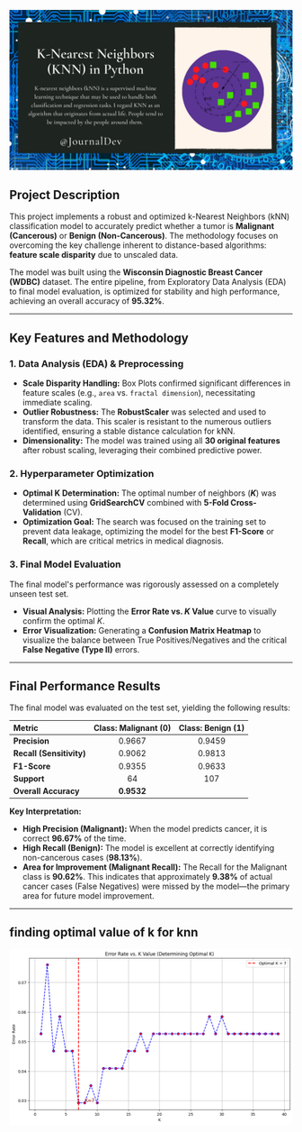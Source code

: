 ![knn](images/knn2.jpg)
## Project Description

This project implements a robust and optimized k-Nearest Neighbors (kNN) classification model to accurately predict whether a tumor is **Malignant (Cancerous)** or **Benign (Non-Cancerous)**. The methodology focuses on overcoming the key challenge inherent to distance-based algorithms: **feature scale disparity** due to unscaled data.

The model was built using the **Wisconsin Diagnostic Breast Cancer (WDBC)** dataset. The entire pipeline, from Exploratory Data Analysis (EDA) to final model evaluation, is optimized for stability and high performance, achieving an overall accuracy of **95.32%**.

---

##  Key Features and Methodology

### 1. Data Analysis (EDA) & Preprocessing

* **Scale Disparity Handling:** Box Plots confirmed significant differences in feature scales (e.g., `area` vs. `fractal dimension`), necessitating immediate scaling.
* **Outlier Robustness:** The **RobustScaler** was selected and used to transform the data. This scaler is resistant to the numerous outliers identified, ensuring a stable distance calculation for kNN.
* **Dimensionality:** The model was trained using all **30 original features** after robust scaling, leveraging their combined predictive power.

### 2. Hyperparameter Optimization

* **Optimal K Determination:** The optimal number of neighbors (**$K$**) was determined using **GridSearchCV** combined with **5-Fold Cross-Validation** (CV).
* **Optimization Goal:** The search was focused on the training set to prevent data leakage, optimizing the model for the best **F1-Score** or **Recall**, which are critical metrics in medical diagnosis.

### 3. Final Model Evaluation

The final model's performance was rigorously assessed on a completely unseen test set.

* **Visual Analysis:** Plotting the **Error Rate vs. $K$ Value** curve to visually confirm the $\text{optimal } K$.
* **Error Visualization:** Generating a **Confusion Matrix Heatmap** to visualize the balance between True Positives/Negatives and the critical **False Negative (Type II)** errors.

---

##  Final Performance Results

The final model was evaluated on the test set, yielding the following results:

| Metric | Class: Malignant (0) | Class: Benign (1) |
| :----- | :------------------: | :---------------: |
| **Precision** | $0.9667$ | $0.9459$ |
| **Recall (Sensitivity)** | $0.9062$ | $0.9813$ |
| **F1-Score** | $0.9355$ | $0.9633$ |
| **Support** | 64 | 107 |
| **Overall Accuracy** | **0.9532** | |

**Key Interpretation:**

* **High Precision (Malignant):** When the model predicts cancer, it is correct **96.67%** of the time.
* **High Recall (Benign):** The model is excellent at correctly identifying non-cancerous cases (**98.13%**).
* **Area for Improvement (Malignant Recall):** The Recall for the Malignant class is **90.62%**. This indicates that approximately **9.38%** of actual cancer cases (False Negatives) were missed by the model—the primary area for future model improvement.

---
## finding optimal value of k for knn
![find optimal value of k](images/knn.png)


